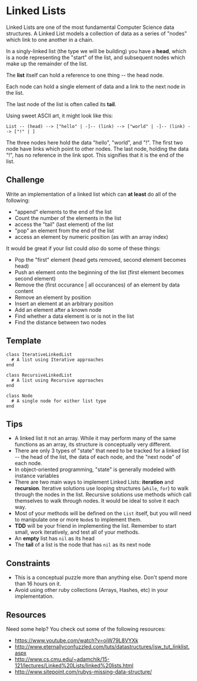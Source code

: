 # Linked Lists

Linked Lists are one of the most fundamental Computer Science data structures. A Linked List models a collection of data as a series of "nodes" which link to one another in a chain.

In a singly-linked list (the type we will be building) you have a __head__, which is a node representing the "start" of the list, and subsequent nodes which make up the remainder of the list.

The __list__ itself can hold a reference to one thing -- the head node.

Each node can hold a single element of data and a link to the next node in the list.

The last node of the list is often called its __tail__.

Using sweet ASCII art, it might look like this:

```
List -- (head) --> ["hello" | -]-- (link) --> ["world" | -]-- (link) --> ["!" | ]
```
The three nodes here hold the data "hello", "world", and "!". The first two node have links which point to other nodes. The last node, holding the data "!", has no reference in the link spot. This signifies that it is the end of the list.

## Challenge

Write an implementation of a linked list which can __at least__ do all of the following:

* "append" elements to the end of the list
* Count the number of the elements in the list
* access the "tail" (last element) of the list
* "pop" an element from the end of the list
* access an element by numeric position (as with an array index)

It would be great if your list could _also_ do some of these things:

* Pop the "first" element (head gets removed, second element becomes head) 
* Push an element onto the beginning of the list (first element becomes second element)
* Remove the (first occurance | all occurances) of an element by data content
* Remove an element by position
* Insert an element at an arbitrary position
* Add an element after a known node
* Find whether a data element is or is not in the list
* Find the distance between two nodes

## Template

```
class IterativeLinkedList
  # A list using Iterative approaches
end

class RecursiveLinkedList
  # A list using Recursive approaches
end

class Node
  # A single node for either list type
end
```

## Tips

* A linked list it not an array. While it may perform many of the same functions as an array, its structure is conceptually very different.
* There are only 3 types of "state" that need to be tracked for a linked list -- the head of the list, the data of each node, and the "next node" of each node.
* In object-oriented programming, "state" is generally modeled with instance variables
* There are two main ways to implement Linked Lists: __iteration__ and __recursion__. Iterative solutions use looping structures (`while`, `for`) to walk through the nodes in the list. Recursive solutions use methods which call themselves to walk through nodes. It would be ideal to solve it each way.
* Most of your methods will be defined on the `List` itself, but you will need to manipulate one or more `Node`s to implement them. 
* __TDD__ will be your friend in implementing the list. Remember to start small, work iteratively, and test all of your methods.
* An __empty__ list has `nil` as its head
* The __tail__ of a list is the node that has `nil` as its next node

## Constraints

* This is a conceptual puzzle more than anything else. Don't spend more than 16 hours on it.
* Avoid using other ruby collections (Arrays, Hashes, etc) in your implementation.

## Resources

Need some help? You check out some of the following resources:

* https://www.youtube.com/watch?v=oiW79L8VYXk
* http://www.eternallyconfuzzled.com/tuts/datastructures/jsw_tut_linklist.aspx
* http://www.cs.cmu.edu/~adamchik/15-121/lectures/Linked%20Lists/linked%20lists.html
* http://www.sitepoint.com/rubys-missing-data-structure/
